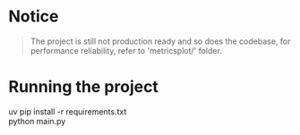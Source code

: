 # Notice
> The project is still not production ready and so does the codebase, for performance reliability, refer to 'metricsplot/' folder.

# Running the project
uv pip install -r requirements.txt <br>
 python main.py
